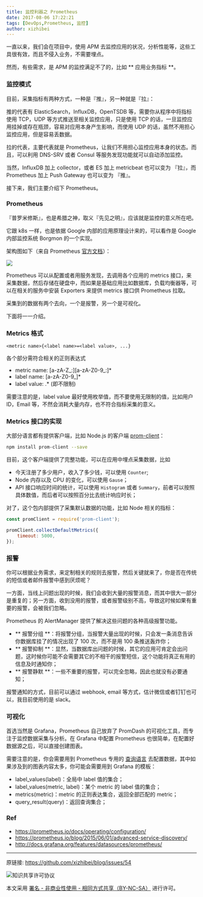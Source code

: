 ```yaml
---
title: 监控利器之 Prometheus
date: 2017-08-06 17:22:21
tags: [DevOps,Prometheus, 监控]
author: xizhibei
---
```

<!-- en_title:monitoring-with-prometheus -->

一直以来，我们会在项目中，使用 APM 去监控应用的状况，分析性能等，这些工具很有效，而且不侵入业务，不需要埋点。

然而，有些需求，是 APM 的监控满足不了的，比如 ** 应用业务指标 **。

### 监控模式
目前，采集指标有两种方式，一种是『推』，另一种就是『拉』：

推的代表有 ElasticSearch，InfluxDB，OpenTSDB 等，需要你从程序中将指标使用 TCP，UDP 等方式推送至相关监控应用，只是使用 TCP 的话，一旦监控应用挂掉或存在瓶颈，容易对应用本身产生影响，而使用 UDP 的话，虽然不用担心监控应用，但是容易丢数据。

拉的代表，主要代表就是 Prometheus，让我们不用担心监控应用本身的状态。而且，可以利用 DNS-SRV 或者 Consul 等服务发现功能就可以自动添加监控。

当然，InfluxDB 加上 collector，或者 ES 加上 metricbeat 也可以变为 『拉』，而 Prometheus 加上 Push Gateway 也可以变为 『推』。

接下来，我们主要介绍下 Prometheus。

### Prometheus
『普罗米修斯』，也是希腊之神，取义『先见之明』，应该就是监控的意义所在吧。

它跟 k8s 一样，也是依据 Google 内部的应用原理设计来的，可以看作是 Google 内部监控系统 Borgmon 的一个实现。

架构图如下（来自 Prometheus [官方文档](https://prometheus.io/docs/introduction/overview/)）：

![](https://prometheus.io/assets/architecture.svg)

Prometheus 可以从配置或者用服务发现，去调用各个应用的 metrics 接口，来采集数据，然后存储在硬盘中，而如果是基础应用比如数据库，负载均衡器等，可以在相关的服务中安装 Exporters 来提供 metrics 接口供 Prometheus 拉取。

采集到的数据有两个去向，一个是报警，另一个是可视化。

下面将一一介绍。

### Metrics 格式
```
<metric name>{<label name>=<label value>, ...}
```

各个部分需符合相关的正则表达式
- metric name: [a-zA-Z_:][a-zA-Z0-9_:]*
- label name: [a-zA-Z0-9_]*
- label value: .* (即不限制)

需要注意的是，label value 最好使用枚举值，而不要使用无限制的值，比如用户 ID，Email 等，不然会消耗大量内存，也不符合指标采集的意义。

### Metrics 接口的实现

大部分语言都有提供客户端，比如 Node.js 的客户端 [prom-client](https://github.com/siimon/prom-client)：

``` bash
npm install prom-client --save
```

目前，这个客户端提供了完整功能，可以在应用中埋点采集数据，比如

- 今天注册了多少用户，收入了多少钱，可以使用 `Counter`;
- Node 内存以及 CPU 的变化，可以使用 `Gause`；
- API 接口响应时间的统计，可以使用 `Histogram` 或者 `Summary`，前者可以按照具体数值，而后者可以按照百分比去统计响应时长；

对了，这个包内部提供了采集默认数据的功能，比如 Node 相关的指标：

```js
const promClient = require('prom-client');

promClient.collectDefaultMetrics({
    timeout: 5000,
});
```

### 报警
你可以根据业务需求，来定制相关的规则去报警，然后关键就来了，你是否在传统的短信或者邮件报警中感到厌烦呢？

一方面，当线上问题出现的时候，我们会收到大量的报警消息，而其中很大一部分是重复的；另一方面，收到没用的报警，或者报警级别不高，导致这时候如果有重要的报警，会被我们忽略。

Prometheus 的 AlertManager 提供了解决这些问题的各种高级报警功能。

- ** 报警分组 **：将报警分组，当报警大量出现的时候，只会发一条消息告诉你数据库挂了的情况出现了 100 次，而不是用 100 条推送轰炸你；
- ** 报警抑制 **：显然，当数据库出问题的时候，其它的应用可肯定会出问题，这时候你可能不会需要其它的不相干的报警短信，这个功能将真正有用的信息及时通知你；
- ** 报警静默 **：一些不重要的报警，可以完全忽略，因此也就没有必要通知；

报警通知的方式，目前可以通过 webhook, email 等方式，估计微信或者钉钉也可以，我目前使用的是 slack。

### 可视化
首选当然是 Grafana，Prometheus 自己放弃了 PromDash 的可视化工具，而专注于监控数据采集与分析。在 Grafana 中配置 Prometheus 也很简单，在配置好数据源之后，可以直接创建图表。

需要注意的是，你会需要用到 Prometheus 专用的 [查询语言](https://prometheus.io/docs/querying/basics/) 去配置数据，其中如果涉及到的图表内容太多，你可能会需要用到 Grafana 的模板：

- label_values(label)：全局中 label 值的集合；
- label_values(metric, label)：某个 metric 的 label 值的集合；
- metrics(metric)：metric 的正则表达集合，返回全部匹配的 metric；
- query_result(query)：返回查询集合；


### Ref

- https://prometheus.io/docs/operating/configuration/
- https://prometheus.io/blog/2015/06/01/advanced-service-discovery/
- http://docs.grafana.org/features/datasources/prometheus/



***
原链接: https://github.com/xizhibei/blog/issues/54

![知识共享许可协议](https://i.creativecommons.org/l/by-nc-sa/4.0/88x31.png "署名 - 非商业性使用 - 相同方式共享（BY-NC-SA）")

本文采用 [署名 - 非商业性使用 - 相同方式共享（BY-NC-SA）](https://creativecommons.org/licenses/by-nc-sa/4.0/deed.zh) 进行许可。
